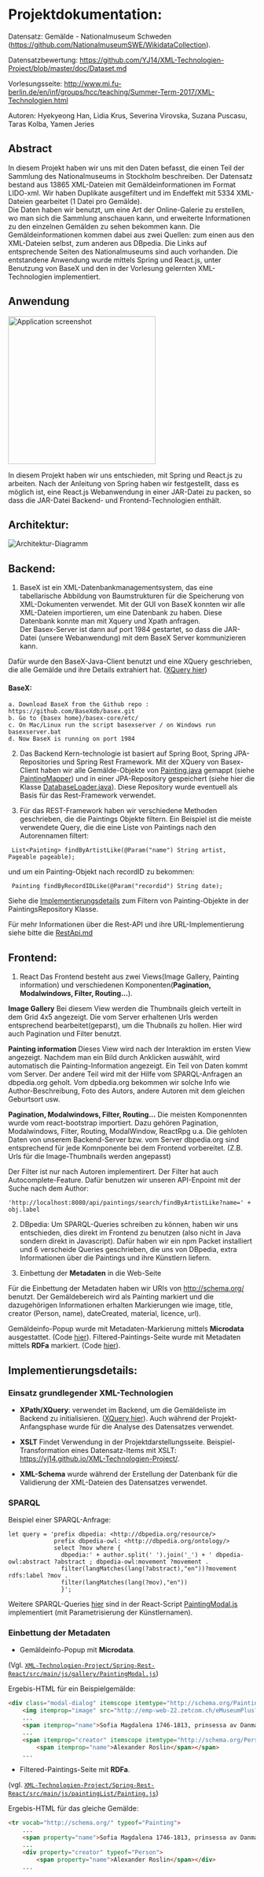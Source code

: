 # Projektdokumentation:

Datensatz: Gemälde - Nationalmuseum Schweden (https://github.com/NationalmuseumSWE/WikidataCollection). 

Datensatzbewertung: https://github.com/YJ14/XML-Technologien-Project/blob/master/doc/Dataset.md

Vorlesungsseite: http://www.mi.fu-berlin.de/en/inf/groups/hcc/teaching/Summer-Term-2017/XML-Technologien.html

Autoren: Hyekyeong Han, Lidia Krus, Severina Virovska, Suzana Puscasu, Taras Kolba, Yamen Jeries

## Abstract

In diesem Projekt haben wir uns mit den Daten befasst, die einen Teil der Sammlung des Nationalmuseums in Stockholm beschreiben. Der Datensatz bestand aus 13865 XML-Dateien mit Gemäldeinformationen im Format LIDO-xml.
Wir haben Duplikate ausgefiltert und im Endeffekt mit 5334 XML-Dateien gearbeitet (1 Datei pro Gemälde).<br />
Die Daten haben wir benutzt, um eine Art der Online-Galerie zu erstellen, wo man sich die Sammlung anschauen kann, und erweiterte Informationen zu den einzelnen Gemälden zu sehen bekommen kann. Die Gemäldeinformationen kommen dabei aus zwei Quellen: 
zum einen aus den XML-Dateien selbst, zum anderen aus DBpedia. Die Links auf entsprechende Seiten des Nationalmuseums sind auch vorhanden. Die entstandene Anwendung wurde mittels Spring und React.js, unter Benutzung von BaseX und den in der Vorlesung gelernten XML-Technologien implementiert.

## Anwendung

<img src="https://github.com/YJ14/XML-Technologien-Project/blob/master/doc/PaintingPopup.png" alt="Application screenshot" width="300px;" />

In diesem Projekt haben wir uns entschieden, mit Spring und React.js zu arbeiten. Nach der Anleitung von Spring haben wir festgestellt, dass es möglich ist, eine React.js Webanwendung in einer JAR-Datei zu packen, so dass die JAR-Datei Backend- und Frontend-Technologien enthält.

## Architektur:

![Architektur-Diagramm](https://github.com/YJ14/XML-Technologien-Project/blob/master/doc/Architecture.jpg)

## Backend:

1. BaseX ist ein XML-Datenbankmanagementsystem, das eine tabellarische Abbildung von Baumstrukturen für die Speicherung von XML-Dokumenten verwendet. Mit der GUI von BaseX konnten wir alle XML-Dateien importieren, um eine Datenbank zu haben. Diese Datenbank konnte man mit Xquery und Xpath anfragen.  
Der Basex-Server ist dann auf port 1984 gestartet, so dass die JAR-Datei (unsere Webanwendung) mit dem BaseX Server kommunizieren kann. 

Dafür wurde den BaseX-Java-Client benutzt und eine XQuery geschrieben, die alle
Gemälde und ihre Details extrahiert hat. ([XQuery hier](https://github.com/YJ14/XML-Technologien-Project/blob/master/Spring-Rest-React/src/main/resources/xq/all_paintings_2.xq))


#### BaseX:

    a. Download BaseX from the Github repo : https://github.com/BaseXdb/basex.git
    b. Go to {basex home}/basex-core/etc/
    c. On Mac/Linux run the script basexserver / on Windows run basexserver.bat
    d. Now BaseX is running on port 1984

2. Das Backend Kern-technologie ist basiert auf Spring Boot, Spring JPA-Repositories und Spring Rest Framework. Mit der XQuery von Basex-Client haben wir alle Gemälde-Objekte von [Painting.java](https://github.com/YJ14/XML-Technologien-Project/blob/master/Spring-Rest-React/src/main/java/com/model/Painting.java) gemappt (siehe [PaintingMapper](https://github.com/YJ14/XML-Technologien-Project/blob/master/Spring-Rest-React/src/main/java/com/model/PaintingMapper.java)) und in einer JPA-Repository gespeichert (siehe hier die Klasse [DatabaseLoader.java](https://github.com/YJ14/XML-Technologien-Project/blob/master/Spring-Rest-React/src/main/java/com/model/DatabaseLoader.java)). Diese Repository wurde eventuell als Basis für das Rest-Framework verwendet.

3. Für das REST-Framework haben wir verschiedene Methoden geschrieben, die die Paintings Objekte filtern. Ein Beispiel ist die meiste verwendete Query, die die eine Liste von Paintings nach den Autorennamen filtert:


```
 List<Painting> findByArtistLike(@Param("name") String artist, Pageable pageable);
```

und um ein Painting-Objekt nach recordID zu bekommen: 

```
 Painting findByRecordIDLike(@Param("recordid") String date);
```

Siehe die [Implementierungsdetails](https://github.com/YJ14/XML-Technologien-Project/blob/master/Spring-Rest-React/src/main/java/com/model/PaintingsRepository.java) zum Filtern von Painting-Objekte in der PaintingsRepository Klasse.

Für mehr Informationen über die Rest-API und ihre URL-Implementierung siehe bitte die [RestApi.md](https://github.com/YJ14/XML-Technologien-Project/blob/master/Spring-Rest-React/RestApi.md) 


## Frontend:

1. React
Das Frontend besteht aus zwei Views(Image Gallery, Painting information) und verschiedenen Komponenten(**Pagination, Modalwindows, Filter, Routing...**). 

**Image Gallery**
Bei diesem View werden die Thumbnails gleich verteilt in dem Grid 4x5 angezeigt. Die vom Server erhaltenen Urls werden entsprechend bearbeitet(geparst), um die Thubnails zu hollen. Hier wird auch Pagination und Filter benutzt.

**Painting information**
Dieses View wird nach der Interaktion im ersten View angezeigt. Nachdem man ein Bild durch Anklicken auswählt, wird automatisch die Painting-Information angezeigt. Ein Teil von Daten kommt vom Server. Der andere Teil wird mit der Hilfe vom SPARQL-Anfragen an dbpedia.org geholt. 
Vom dpbedia.org bekommen wir solche Info wie Author-Beschreibung, Foto des Autors, andere Autoren mit dem gleichen Geburtsort usw.
        
**Pagination, Modalwindows, Filter, Routing...**
Die meisten Komponennten wurde vom react-bootstrap importiert. Dazu gehören Pagination, Modalwindows, Filter, Routing, ModalWindow, ReactRpg u.a. Die gehloten Daten von unserem Backend-Server bzw. vom Server dbpedia.org sind entsprechend für jede Komnponente bei dem Frontend vorbereitet. (Z.B. Urls für die Image-Thumbnails werden angepasst)

Der Filter ist nur nach Autoren implementirert. Der Filter hat auch Autocomplete-Feature. Dafür benutzen wir unseren API-Enpoint mit der Suche nach dem Author:
```
'http://localhost:8080/api/paintings/search/findByArtistLike?name=' + obj.label
```

2. DBpedia: Um SPARQL-Queries schreiben zu können, haben wir uns entschieden, dies direkt im 
Frontend zu benutzen (also nicht in Java sondern direkt in Javascript). Dafür haben wir 
ein npm Packet installiert und 6 verscheide Queries geschrieben, die uns von 
DBpedia, extra Informationen über die Paintings und ihre Künstlern liefern.

3. Einbettung der **Metadaten** in die Web-Seite

Für die Einbettung der Metadaten haben wir URIs von http://schema.org/ benutzt. 
Der Gemäldebereich wird als Painting markiert und die dazugehörigen Informationen erhalten Markierungen wie image, title, creator (Person, name), dateCreated, material, licence, url). 

Gemäldeinfo-Popup wurde mit Metadaten-Markierung mittels **Microdata** ausgestattet. 
(Code [hier](https://github.com/YJ14/XML-Technologien-Project/blob/master/Spring-Rest-React/src/main/js/gallery/PaintingModal.js)). 
Filtered-Paintings-Seite wurde mit Metadaten mittels **RDFa** markiert. 
(Code [hier](https://github.com/YJ14/XML-Technologien-Project/blob/master/Spring-Rest-React/src/main/js/paintingList/Painting.js)).

## Implementierungsdetails:

### Einsatz grundlegender XML-Technologien

- **XPath/XQuery**: verwendet im Backend, um die Gemäldeliste im Backend zu initialisieren. 
([XQuery hier](https://github.com/YJ14/XML-Technologien-Project/blob/master/Spring-Rest-React/src/main/resources/xq/all_paintings_2.xq)). Auch während der Projekt-Anfangsphase wurde für die Analyse des Datensatzes verwendet.

- **XSLT** Findet Verwendung in der Projektdarstellungsseite. Beispiel-Transformation eines Datensatz-Items mit XSLT: https://yj14.github.io/XML-Technologien-Project/. 

- **XML-Schema** wurde während der Erstellung der Datenbank für die Validierung der XML-Dateien des Datensatzes verwendet. 

### SPARQL

Beispiel einer SPARQL-Anfrage:

```
let query = 'prefix dbpedia: <http://dbpedia.org/resource/> 
             prefix dbpedia-owl: <http://dbpedia.org/ontology/> 
             select ?mov where { 
               dbpedia:' + author.split(' ').join('_') + ' dbpedia-owl:abstract ?abstract ; dbpedia-owl:movement ?movement . 
               filter(langMatches(lang(?abstract),"en"))?movement rdfs:label ?mov .
               filter(langMatches(lang(?mov),"en"))
               }';
```
 
Weitere SPARQL-Queries [hier](https://github.com/YJ14/XML-Technologien-Project/blob/master/sparql.md) sind in der React-Script [PaintingModal.js](https://github.com/YJ14/XML-Technologien-Project/blob/master/Spring-Rest-React/src/main/js/gallery/PaintingModal.js) implementiert (mit Parametrisierung der Künstlernamen).

### Einbettung der Metadaten

- Gemäldeinfo-Popup mit **Microdata**. 

(Vgl. [`XML-Technologien-Project/Spring-Rest-React/src/main/js/gallery/PaintingModal.js`](https://github.com/YJ14/XML-Technologien-Project/blob/master/Spring-Rest-React/src/main/js/gallery/PaintingModal.js))

Ergebis-HTML für ein Beispielgemälde:

```html
<div class="modal-dialog" itemscope itemtype="http://schema.org/Painting">
    <img itemprop="image" src="http://emp-web-22.zetcom.ch/eMuseumPlus?service=ImageAsset&module=collection&objectId=101028&viewType=detailView&resolution=superImageResolution" width="100%">
    ...
    <span itemprop="name">Sofia Magdalena 1746-1813, prinsessa av Danmark, drottning av Sverige, gift med Gustav III</span>
    ...
    <span itemprop="creator" itemscope itemtype="http://schema.org/Person">
        <span itemprop="name">Alexander Roslin</span></span>
    ...
```

- Filtered-Paintings-Seite mit **RDFa**.

(vgl. [`XML-Technologien-Project/Spring-Rest-React/src/main/js/paintingList/Painting.js`](https://github.com/YJ14/XML-Technologien-Project/blob/master/Spring-Rest-React/src/main/js/paintingList/Painting.js))

Ergebis-HTML für das gleiche Gemälde:

```html
<tr vocab="http://schema.org/" typeof="Painting">
    ...
    <span property="name">Sofia Magdalena 1746-1813, prinsessa av Danmark, drottning av Sverige, gift med Gustav III</span>
    ...
    <div property="creator" typeof="Person">
        <span property="name">Alexander Roslin</span></div>
    ...
```
